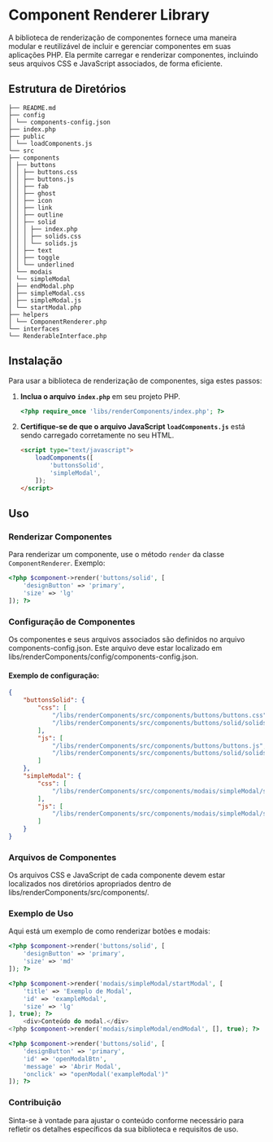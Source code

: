 # Component Renderer Library

A biblioteca de renderização de componentes fornece uma maneira modular e reutilizável de incluir e gerenciar componentes em suas aplicações PHP. Ela permite carregar e renderizar componentes, incluindo seus arquivos CSS e JavaScript associados, de forma eficiente.

## Estrutura de Diretórios
```
├── README.md
├── config
│ └── components-config.json
├── index.php
├── public
│ └── loadComponents.js
└── src
├── components
│ ├── buttons
│ │ ├── buttons.css
│ │ ├── buttons.js
│ │ ├── fab
│ │ ├── ghost
│ │ ├── icon
│ │ ├── link
│ │ ├── outline
│ │ ├── solid
│ │ │ ├── index.php
│ │ │ ├── solids.css
│ │ │ └── solids.js
│ │ ├── text
│ │ ├── toggle
│ │ └── underlined
│ └── modais
│ └── simpleModal
│ ├── endModal.php
│ ├── simpleModal.css
│ ├── simpleModal.js
│ └── startModal.php
├── helpers
│ └── ComponentRenderer.php
└── interfaces
└── RenderableInterface.php
```


## Instalação

Para usar a biblioteca de renderização de componentes, siga estes passos:

1. **Inclua o arquivo `index.php`** em seu projeto PHP.

    ```php
    <?php require_once 'libs/renderComponents/index.php'; ?>
    ```

2. **Certifique-se de que o arquivo JavaScript `loadComponents.js`** está sendo carregado corretamente no seu HTML.

    ```html
    <script type="text/javascript">
        loadComponents([
            'buttonsSolid',
            'simpleModal',
        ]);
    </script>
    ```

## Uso

### Renderizar Componentes

Para renderizar um componente, use o método `render` da classe `ComponentRenderer`. Exemplo:

```php
<?php $component->render('buttons/solid', [
    'designButton' => 'primary',
    'size' => 'lg'
]); ?>
```

### Configuração de Componentes
Os componentes e seus arquivos associados são definidos no arquivo components-config.json. Este arquivo deve estar localizado em libs/renderComponents/config/components-config.json.

#### Exemplo de configuração:

```json
{
    "buttonsSolid": {
        "css": [
            "/libs/renderComponents/src/components/buttons/buttons.css",
            "/libs/renderComponents/src/components/buttons/solid/solids.css"
        ],
        "js": [
            "/libs/renderComponents/src/components/buttons/buttons.js",
            "/libs/renderComponents/src/components/buttons/solid/solids.js"
        ]
    },
    "simpleModal": {
        "css": [
            "/libs/renderComponents/src/components/modais/simpleModal/simpleModal.css"
        ],
        "js": [
            "/libs/renderComponents/src/components/modais/simpleModal/simpleModal.js"
        ]
    }
}
```

### Arquivos de Componentes
Os arquivos CSS e JavaScript de cada componente devem estar localizados nos diretórios apropriados dentro de libs/renderComponents/src/components/.

### Exemplo de Uso
Aqui está um exemplo de como renderizar botões e modais:

```php
<?php $component->render('buttons/solid', [
    'designButton' => 'primary',
    'size' => 'md'
]); ?>

<?php $component->render('modais/simpleModal/startModal', [
    'title' => 'Exemplo de Modal',
    'id' => 'exampleModal',
    'size' => 'lg'
], true); ?>
    <div>Conteúdo do modal.</div>
<?php $component->render('modais/simpleModal/endModal', [], true); ?>

<?php $component->render('buttons/solid', [
    'designButton' => 'primary',
    'id' => 'openModalBtn',
    'message' => 'Abrir Modal',
    'onclick' => "openModal('exampleModal')"
]); ?>
```

### Contribuição
Sinta-se à vontade para ajustar o conteúdo conforme necessário para refletir os detalhes específicos da sua biblioteca e requisitos de uso.
